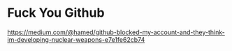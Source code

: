 # Fuck You Github
https://medium.com/@hamed/github-blocked-my-account-and-they-think-im-developing-nuclear-weapons-e7e1fe62cb74
